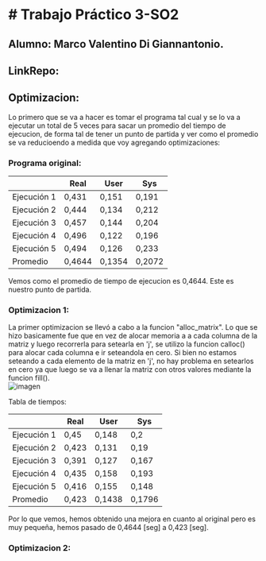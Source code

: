 # # Trabajo Práctico 3-SO2

## Alumno: Marco Valentino Di Giannantonio.
## LinkRepo: 

## Optimizacion: 
Lo primero que se va a hacer es tomar el programa tal cual y se lo va a ejecutar un total de 5 veces para sacar un promedio del tiempo de ejecucion, de forma tal de tener un punto de partida y ver como el promedio se va reducioendo a medida que voy agregando optimizaciones:<br>

### Programa original:

|            | Real    | User    | Sys     |
|------------|---------|---------|---------|
| Ejecución 1| 0,431   | 0,151   | 0,191   |
| Ejecución 2| 0,444   | 0,134   | 0,212   |
| Ejecución 3| 0,457   | 0,144   | 0,204   |
| Ejecución 4| 0,496   | 0,122   | 0,196   |
| Ejecución 5| 0,494   | 0,126   | 0,233   |
| Promedio   | 0,4644  | 0,1354  | 0,2072  |

Vemos como el promedio de tiempo de ejecucion es 0,4644. Este es nuestro punto de partida.<br>

### Optimizacion 1:
La primer optimizacion se llevó a cabo a la funcion "alloc_matrix". Lo que se hizo basicamente fue que en vez de alocar memoria a a cada columna de la matriz y luego recorrerla para setearla en 'j', se utilizo la funcion calloc() para alocar cada columna e ir seteandola en cero. Si bien no estamos seteando a cada elemento de la matriz en 'j', no hay problema en setearlos en cero ya que luego se va a llenar la matriz con otros valores mediante la funcion fill().<br> 
![imagen](https://user-images.githubusercontent.com/88598932/233866688-28706342-4e09-4645-95cd-0c7a8c5ff475.png)

Tabla de tiempos:

|            | Real    | User    | Sys     |
|------------|---------|---------|---------|
| Ejecución 1| 0,45    | 0,148   | 0,2     |
| Ejecución 2| 0,423   | 0,131   | 0,19    |
| Ejecución 3| 0,391   | 0,127   | 0,167   |
| Ejecución 4| 0,435   | 0,158   | 0,193   |
| Ejecución 5| 0,416   | 0,155   | 0,148   |
| Promedio   | 0,423   | 0,1438  | 0,1796  |

Por lo que vemos, hemos obtenido una mejora en cuanto al original pero es muy pequeña, hemos pasado de 0,4644 [seg] a 0,423 [seg].

### Optimizacion 2:
